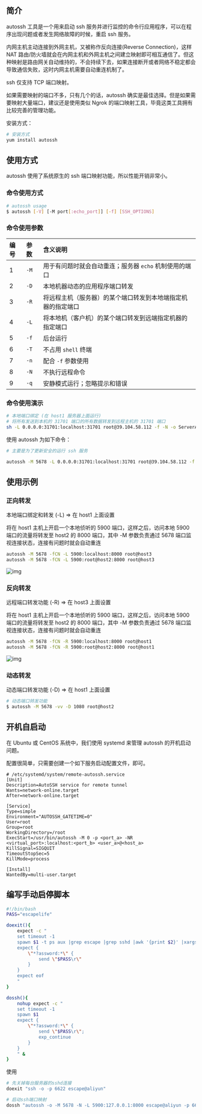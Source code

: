 
## 简介

autossh 工具是一个用来启动 ssh 服务并进行监控的命令行应用程序，可以在程序出现问题或者发生网络故障的时候，重启 ssh 服务。

内网主机主动连接到外网主机，又被称作反向连接(Reverse Connection)，这样 NAT 路由/防火墙就会在内网主机和外网主机之间建立映射即可相互通信了。但这种映射是路由网关自动维持的，不会持续下去，如果连接断开或者网络不稳定都会导致通信失败，这时内网主机需要自动重连机制了。

ssh 仅支持 TCP 端口映射。

如果需要映射的端口不多，只有几个的话，autossh 确实是最佳选择。但是如果需要映射大量端口，建议还是使用类似 Ngrok 的端口映射工具，毕竟这类工具拥有比较完善的管理功能。

安装方式：

```bash
# 安装方式
yum install autossh
```

## 使用方式

autossh 使用了系统原生的 ssh 端口映射功能，所以性能开销非常小。

### 命令使用方式

```bash
# autossh usage
$ autossh [-V] [-M port[:echo_port]] [-f] [SSH_OPTIONS]
```

### 命令使用参数

| 编号 | 参数 | 含义说明                                                     |
| :--- | :--- | :----------------------------------------------------------- |
| 1    | `-M` | 用于有问题时就会自动重连；服务器 `echo` 机制使用的端口       |
| 2    | `-D` | 本地机器动态的应用程序端口转发                               |
| 3    | `-R` | 将远程主机（服务器）的某个端口转发到本地端指定机器的指定端口 |
| 4    | `-L` | 将本地机（客户机）的某个端口转发到远端指定机器的指定端口     |
| 5    | `-f` | 后台运行                                                     |
| 6    | `-T` | 不占用 `shell` 终端                                          |
| 7    | `-n` | 配合 `-f` 参数使用                                           |
| 8    | `-N` | 不执行远程命令                                               |
| 9    | `-q` | 安静模式运行；忽略提示和错误                                 |

### 命令使用演示

```bash
# 本地端口绑定 (在 host1 服务器上面运行)
# 将所有发送到本机的 31701 端口的所有数据转发到远程主机的 31701 端口
sh -L 0.0.0.0:31701:localhost:31701 root@39.104.58.112 -f -N -o ServerAliveInterval=30
```

使用 autossh 为如下命令：

```bash
# 主要是为了更新安全的运行 ssh 服务

autossh -M 5678 -L 0.0.0.0:31701:localhost:31701 root@39.104.58.112 -f -N -o ServerAliveInterval=30
```

## 使用示例

### 正向转发

本地端口绑定和转发 (-L) => 在 host1 上面设置

将在 host1 主机上开启一个本地侦听的 5900 端口，这样之后，访问本地 5900 端口的流量将转发至 host2 的 8000 端口，其中 -M 参数负责通过 5678 端口监视连接状态，连接有问题时就会自动重连

```bash
autossh -M 5678 -fCN -L 5900:localhost:8000 root@host3
autossh -M 5678 -fCN -L 5900:root@host2:8000 root@host3
```

![img](.assets/image-20221217150759159.png)

### 反向转发

远程端口转发功能 (-R) => 在 host3 上面设置

将在 host1 主机上开启一个本地侦听的 5900 端口，这样之后，访问本地 5900 端口的流量将转发至 host2 的 8000 端口，其中 -M 参数负责通过 5678 端口监视连接状态，连接有问题时就会自动重连

```bash
autossh -M 5678 -fCN -R 5900:localhost:8000 root@host1
autossh -M 5678 -fCN -R 5900:root@host2:8000 root@host1
```

![img](.assets/image-20221217150813289.png)

### 动态转发

动态端口转发功能 (-D) => 在 host1 上面设置

```bash
# 动态端口转发功能
$ autossh -M 5678 -vv -D 1080 root@host2
```

## 开机自启动

在 Ubuntu 或 CentOS 系统中，我们使用 systemd 来管理 autossh 的开机启动问题。

配置很简单，只需要创建一个如下服务启动配置文件，即可。

```plain
# /etc/systemd/system/remote-autossh.service
[Unit]
Description=AutoSSH service for remote tunnel
Wants=network-online.target
After=network-online.target
 
[Service]
Type=simple
Environment="AUTOSSH_GATETIME=0"
User=root
Group=root
WorkingDirectory=/root
ExecStart=/usr/bin/autossh -M 0 -p <port_a> -NR <virtual_port>:localhost:<port_b> <user_a>@<host_a>
KillSignal=SIGQUIT
TimeoutStopSec=5
KillMode=process

[Install]
WantedBy=multi-user.target
```

## 编写手动启停脚本

```bash
#!/bin/bash
PASS="escapelife"

doexit(){
    expect -c "
    set timeout -1
    spawn $1 -t ps aux |grep escape |grep sshd |awk '{print $2}' |xargs kill -9
    expect {
        \"*?assword:*\" {
            send \"$PASS\r\"
        }
    }
    expect eof
    "
}

dossh(){
    nohup expect -c "
    set timeout -1
    spawn $1
    expect {
        \"*?assword:*\" {
            send \"$PASS\r\";
            exp_continue
        }
    }
    " &
}

```

使用

```bash
# 先关掉每台服务器的sshd连接
doexit "ssh -o -p 6622 escape@aliyun"

# 启动ssh端口映射
dossh "autossh -o -M 5678 -N -L 5900:127.0.0.1:8000 escape@aliyun -p 6622"
```
